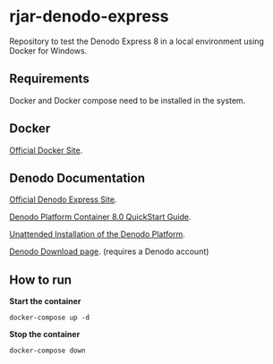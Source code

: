 # rjar-denodo-express
Repository to test the Denodo Express 8 in a local environment using Docker for Windows.

## Requirements

Docker and Docker compose need to be installed in the system.

## Docker

[Official Docker Site](https://docs.docker.com/engine/installation/).

## Denodo Documentation

[Official Denodo Express Site](https://www.denodo.com/es/plataforma-denodo/denodo-express#).

[Denodo Platform Container 8.0 QuickStart Guide](https://community.denodo.com/docs/html/document/8.0/en/Denodo%20Platform%20Container%208.0%20QuickStart%20Guide).

[Unattended Installation of the Denodo Platform](https://community.denodo.com/docs/html/browse/8.0/en/platform/installation/unattended_installation_of_the_denodo_platform/unattended_installation_of_the_denodo_platform).

[Denodo Download page](https://community.denodo.com/express/download/). (requires a Denodo account)


## How to run

**Start the container**

    docker-compose up -d

**Stop the container**

    docker-compose down